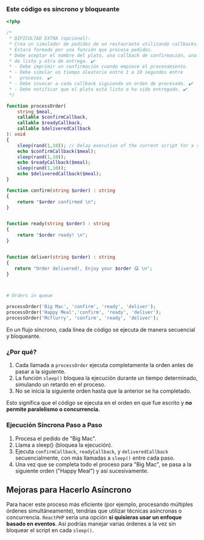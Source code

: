 ### Este código es síncrono y bloqueante
```php
<?php

/*
 * DIFICULTAD EXTRA (opcional):
 * Crea un simulador de pedidos de un restaurante utilizando callbacks.
 * Estará formado por una función que procesa pedidos.
 * Debe aceptar el nombre del plato, una callback de confirmación, una
 * de listo y otra de entrega. ✔️
 * - Debe imprimir un confirmación cuando empiece el procesamiento.
 * - Debe simular un tiempo aleatorio entre 1 a 10 segundos entre
 *   procesos. ✔️
 * - Debe invocar a cada callback siguiendo un orden de procesado. ✔️
 * - Debe notificar que el plato está listo o ha sido entregado. ✔️
 */

function processOrder(
    string $meal, 
    callable $confirmCallback, 
    callable $readyCallback, 
    callable $deliveredCallback
): void
{
    sleep(rand(1,10)); // Delay execution of the current script for x seconds
    echo $confirmCallback($meal);
    sleep(rand(1,10)); 
    echo $readyCallback($meal);
    sleep(rand(1,10)); 
    echo $deliveredCallback($meal);
}

function confirm(string $order) : string 
{
    return "$order confirmed \n";
}


function ready(string $order) : string 
{
    return "$order ready! \n";
}


function deliver(string $order) : string 
{
   return "Order delivered!, Enjoy your $order 😋 \n";
}



# Orders in queue

processOrder('Big Mac', 'confirm', 'ready', 'deliver');
processOrder('Happy Meal','confirm', 'ready', 'deliver');
processOrder('Mcflurry', 'confirm', 'ready', 'deliver');
```


En un flujo síncrono, cada línea de código se ejecuta de manera secuencial y bloqueante. 

### ¿Por qué?

1. Cada llamada a `processOrder` ejecuta completamente la orden antes de pasar a la siguiente.
2. La función `sleep()` bloquea la ejecución durante un tiempo determinado, simulando un retardo en el proceso.
3. No se inicia la siguiente orden hasta que la anterior se ha completado.

Esto significa que el código se ejecuta en el orden en que fue escrito y __no permite paralelismo o concurrencia.__


### Ejecución Síncrona Paso a Paso
1. Procesa el pedido de "Big Mac".
2. Llama a sleep() (bloquea la ejecución).
3. Ejecuta `confirmCallback`, `readyCallback`, y `deliveredCallback` secuencialmente, con más llamadas a `sleep()` entre cada paso.
4. Una vez que se completa todo el proceso para "Big Mac", se pasa a la siguiente orden ("Happy Meal") y así sucesivamente.

## Mejoras para Hacerlo Asíncrono
Para hacer este proceso más eficiente (por ejemplo, procesando múltiples órdenes simultáneamente), tendrías que utilizar técnicas asíncronas o concurrencia. 
`ReactPHP` sería una opción __si quisieras usar un enfoque basado en eventos__. Así podrías manejar varias órdenes a la vez sin bloquear el script en cada `sleep()`.

